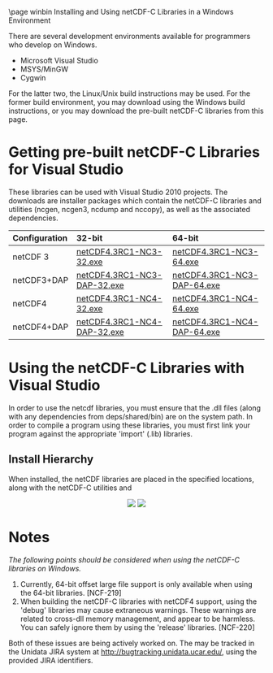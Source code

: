 \page winbin Installing and Using netCDF-C Libraries in a Windows Environment

There are several development environments available for programmers who develop on Windows. 

* Microsoft Visual Studio 
* MSYS/MinGW
* Cygwin

For the latter two, the Linux/Unix build instructions may be used. For the former build environment, you may download using the Windows build instructions, or you may download the pre-built netCDF-C libraries from this page.

# Getting pre-built netCDF-C Libraries for Visual Studio

These libraries can be used with Visual Studio 2010 projects.  The downloads are installer packages which contain the netCDF-C libraries and utilities (ncgen, ncgen3, ncdump and nccopy), as well as the associated dependencies.  

Configuration		| 32-bit 						| 64-bit |
:-------------------|:--------							|:-------|
netCDF 3		| [netCDF4.3RC1-NC3-32.exe][1]		| [netCDF4.3RC1-NC3-64.exe][5] 
netCDF3+DAP		| [netCDF4.3RC1-NC3-DAP-32.exe][2]	| [netCDF4.3RC1-NC3-DAP-64.exe][6]
netCDF4			| [netCDF4.3RC1-NC4-32.exe][3]		| [netCDF4.3RC1-NC4-64.exe][7]
netCDF4+DAP		| [netCDF4.3RC1-NC4-DAP-32.exe][4]	| [netCDF4.3RC1-NC4-DAP-64.exe][8]

# Using the netCDF-C Libraries with Visual Studio
In order to use the netcdf libraries, you must ensure that the .dll files (along with any dependencies from deps/shared/bin) are on the system path. In order to compile a program using these libraries, you must first link your program against the appropriate 'import' (.lib) libraries.  

## Install Hierarchy

When installed, the netCDF libraries are placed in the specified locations, along with the netCDF-C utilities and 

<center>
<IMG SRC="InstallTreeWindows.jpg" />
<IMG SRC=http://www.unidata.ucar.edu/software/netcdf/win_netcdf/InstallTreeWindows.jpg />
</center>

# Notes

*The following points should be considered when using the netCDF-C libraries on Windows.*

1. Currently, 64-bit offset large file support is only available when using the 64-bit libraries. [NCF-219]
2. When building the netCDF-C libraries with netCDF4 support, using the 'debug' libraries may cause extraneous warnings. These warnings are related to cross-dll memory management, and appear to be harmless. You can safely ignore them by using the 'release' libraries. [NCF-220]

Both of these issues are being actively worked on.  The may be tracked in the Unidata JIRA system at <http://bugtracking.unidata.ucar.edu/>, using the provided JIRA identifiers.

[1]: http://www.unidata.ucar.edu/netcdf/win_netcdf/netCDF4.3RC1-NC3-32.exe
[2]: http://www.unidata.ucar.edu/netcdf/win_netcdf/netCDF4.3RC1-NC3-DAP.exe
[3]: http://www.unidata.ucar.edu/netcdf/win_netcdf/netCDF4.3RC1-NC4-32.exe
[4]: http://www.unidata.ucar.edu/netcdf/win_netcdf/netCDF4.3RC1-NC4-DAP-32.exe
[5]: http://www.unidata.ucar.edu/netcdf/win_netcdf/netCDF4.3RC1-NC3-64.exe
[6]: http://www.unidata.ucar.edu/netcdf/win_netcdf/netCDF4.3RC1-NC3-DAP-64.exe
[7]: http://www.unidata.ucar.edu/netcdf/win_netcdf/netCDF4.3RC1-NC4-64.exe
[8]: http://www.unidata.ucar.edu/netcdf/win_netcdf/netCDF4.3RC1-NC4-DAP-64.exe
